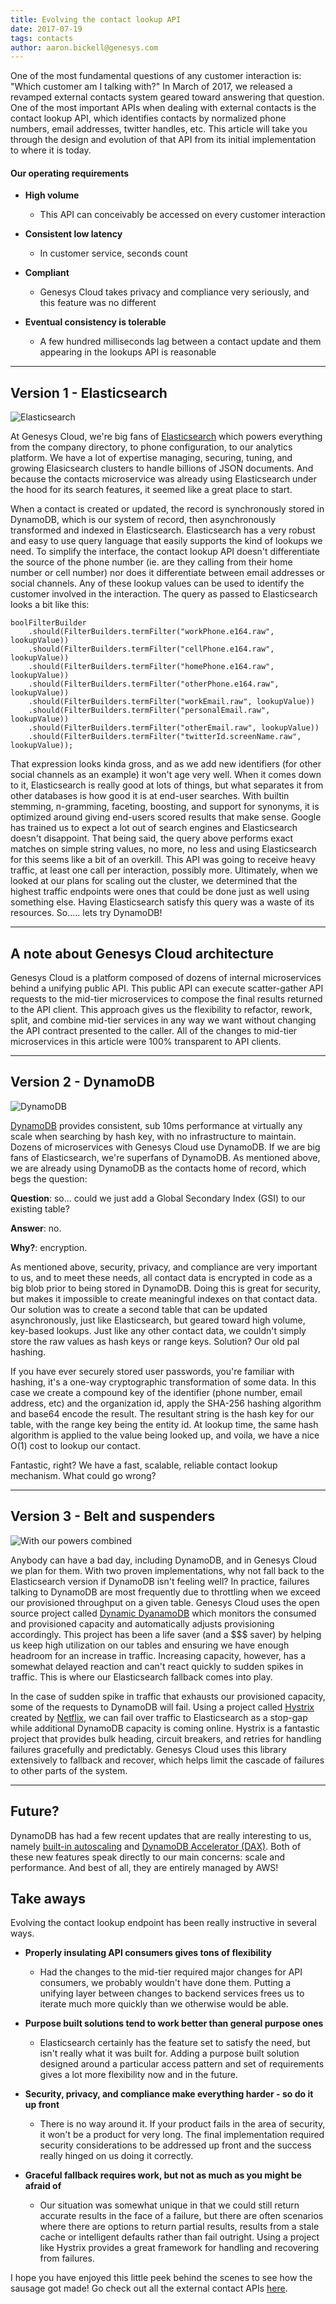 ```yaml
---
title: Evolving the contact lookup API
date: 2017-07-19
tags: contacts
author: aaron.bickell@genesys.com
---
```


One of the most fundamental questions of any customer interaction is: "Which customer am I talking with?" In March of 2017, we released a revamped external contacts system geared toward answering that question. One of the most important APIs when dealing with external contacts is the contact lookup API, which identifies contacts by normalized phone numbers, email addresses, twitter handles, etc. This article will take you through the design and evolution of that API from its initial implementation to where it is today.

#### Our operating requirements

- **High volume**
  - This API can conceivably be accessed on every customer interaction

- **Consistent low latency**
  - In customer service, seconds count

- **Compliant**
  - Genesys Cloud takes privacy and compliance very seriously, and this feature was no different

- **Eventual consistency is tolerable**
  - A few hundred milliseconds lag between a contact update and them appearing in the lookups API is reasonable

---

## Version 1 - Elasticsearch

![Elasticsearch](Elasticsearch-Logo-Color-V.png)

At Genesys Cloud, we're big fans of [Elasticsearch](https://www.elastic.co/) which powers everything from the company directory, to phone configuration, to our analytics platform. We have a lot of expertise managing, securing, tuning, and growing Elasicsearch clusters to handle billions of JSON documents. And because the contacts microservice was already using Elasticsearch under the hood for its search features, it seemed like a great place to start.

When a contact is created or updated, the record is synchronously stored in DynamoDB, which is our system of record, then asynchronously transformed and indexed in Elasticsearch. Elasticsearch has a very robust and easy to use query language that easily supports the kind of lookups we need. To simplify the interface, the contact lookup API doesn't differentiate the source of the phone number (ie. are they calling from their home number or cell number) nor does it differentiate between email addresses or social channels. Any of these lookup values can be used to identify the customer involved in the interaction. The query as passed to Elasticsearch looks a bit like this:

~~~
boolFilterBuilder
    .should(FilterBuilders.termFilter("workPhone.e164.raw", lookupValue))
    .should(FilterBuilders.termFilter("cellPhone.e164.raw", lookupValue))
    .should(FilterBuilders.termFilter("homePhone.e164.raw", lookupValue))
    .should(FilterBuilders.termFilter("otherPhone.e164.raw", lookupValue))
    .should(FilterBuilders.termFilter("workEmail.raw", lookupValue))
    .should(FilterBuilders.termFilter("personalEmail.raw", lookupValue))
    .should(FilterBuilders.termFilter("otherEmail.raw", lookupValue))
    .should(FilterBuilders.termFilter("twitterId.screenName.raw", lookupValue));
~~~

That expression looks kinda gross, and as we add new identifiers (for other social channels as an example) it won't age very well. When it comes down to it, Elasticsearch is really good at lots of things, but what separates it from other databases is how good it is at end-user searches. With builtin stemming, n-gramming, faceting, boosting, and support for synonyms, it is optimized around giving end-users scored results that make sense. Google has trained us to expect a lot out of search engines and Elasticsearch doesn't disappoint. That being said, the query above performs exact matches on simple string values, no more, no less and using Elasticsearch for this seems like a bit of an overkill. This API was going to receive heavy traffic, at least one call per interaction, possibly more. Ultimately, when we looked at our plans for scaling out the cluster, we determined that the highest traffic endpoints were ones that could be done just as well using something else. Having Elasticsearch satisfy this query was a waste of its resources. So..... lets try DynamoDB!

---

## A note about Genesys Cloud architecture

Genesys Cloud is a platform composed of dozens of internal microservices behind a unifying public API.  This public API can execute scatter-gather API requests to the mid-tier microservices to compose the final results returned to the API client.  This approach gives us the flexibility to refactor, rework, split, and combine mid-tier services in any way we want without changing the API contract presented to the caller.  All of the changes to mid-tier microservices in this article were 100% transparent to API clients.

---

## Version 2 - DynamoDB

![DynamoDB](DynamoDB-Amazon-Web-Services.png)

[DynamoDB](https://aws.amazon.com/dynamodb) provides consistent, sub 10ms performance at virtually any scale when searching by hash key, with no infrastructure to maintain. Dozens of microservices with Genesys Cloud use DynamoDB. If we are big fans of Elasticsearch, we're superfans of DynamoDB. As mentioned above, we are already using DynamoDB as the contacts home of record, which begs the question:

**Question**: so... could we just add a Global Secondary Index (GSI) to our existing table?

**Answer**: no.

**Why?**: encryption.

As mentioned above, security, privacy, and compliance are very important to us, and to meet these needs, all contact data is encrypted in code as a big blob prior to being stored in DynamoDB. Doing this is great for security, but makes it impossible to create meaningful indexes on that contact data. Our solution was to create a second table that can be updated asynchronously, just like Elasticsearch, but geared toward high volume, key-based lookups. Just like any other contact data, we couldn't simply store the raw values as hash keys or range keys. Solution? Our old pal hashing.

If you have ever securely stored user passwords, you're familiar with hashing, it's a one-way cryptographic transformation of some data. In this case we create a compound key of the identifier (phone number, email address, etc) and the organization id, apply the SHA-256 hashing algorithm and base64 encode the result. The resultant string is the hash key for our table, with the range key being the entity id. At lookup time, the same hash algorithm is applied to the value being looked up, and voila, we have a nice O(1) cost to lookup our contact.

Fantastic, right?  We have a fast, scalable, reliable contact lookup mechanism.  What could go wrong?

---

## Version 3 - Belt and suspenders

![With our powers combined](combined-logos.png)

Anybody can have a bad day, including DynamoDB, and in Genesys Cloud we plan for them. With two proven implementations, why not fall back to the Elasticsearch version if DynamoDB isn't feeling well?  In practice, failures talking to DynamoDB are most frequently due to throttling when we exceed our provisioned throughput on a given table. Genesys Cloud uses the open source project called [Dynamic DyanamoDB](https://dynamic-dynamodb.readthedocs.io) which monitors the consumed and provisioned capacity and automatically adjusts provisioning accordingly. This project has been a life saver (and a $$$ saver) by helping us keep high utilization on our tables and ensuring we have enough headroom for an increase in traffic. Increasing capacity, however, has a somewhat delayed reaction and can't react quickly to sudden spikes in traffic. This is where our Elasticsearch fallback comes into play.

In the case of sudden spike in traffic that exhausts our provisioned capacity, some of the requests to DynamoDB will fail. Using a project called [Hystrix](https://github.com/Netflix/Hystrix) created by [Netflix](https://github.com/Netflix), we can fail over traffic to Elasticsearch as a stop-gap while additional DynamoDB capacity is coming online. Hystrix is a fantastic project that provides bulk heading, circuit breakers, and retries for handling failures gracefully and predictably. Genesys Cloud uses this library extensively to fallback and recover, which helps limit the cascade of failures to other parts of the system.

---

## Future?

DynamoDB has had a few recent updates that are really interesting to us, namely [built-in autoscaling](https://aws.amazon.com/blogs/aws/auto-scale-dynamodb-with-dynamic-dynamodb/) and [DynamoDB Accelerator (DAX)](https://aws.amazon.com/dynamodb/dax/).  Both of these new features speak directly to our main concerns: scale and performance.  And best of all, they are entirely managed by AWS!

## Take aways

Evolving the contact lookup endpoint has been really instructive in several ways.

- **Properly insulating API consumers gives tons of flexibility**
    - Had the changes to the mid-tier required major changes for API consumers, we probably wouldn't have done them.  Putting a unifying layer between changes to backend services frees us to iterate much more quickly than we otherwise would be able.

- **Purpose built solutions tend to work better than general purpose ones**
  - Elasticsearch certainly has the feature set to satisfy the need, but isn't really what it was built for. Adding a purpose built solution designed around a particular access pattern and set of requirements gives a lot more flexibility now and in the future.

- **Security, privacy, and compliance make everything harder - so do it up front**
  - There is no way around it. If your product fails in the area of security, it won't be a product for very long. The final implementation required security considerations to be addressed up front and the success really hinged on us doing it correctly.

- **Graceful fallback requires work, but not as much as you might be afraid of**
  - Our situation was somewhat unique in that we could still return accurate results in the face of a failure, but there are often scenarios where there are options to return partial results, results from a stale cache or intelligent defaults rather than fail outright. Using a project like Hystrix provides a great framework for handling and recovering from failures.

I hope you have enjoyed this little peek behind the scenes to see how the sausage got made!  Go check out all the external contact APIs [here](https://developer.mypurecloud.com/api/rest/v2/externalcontacts/index.html).
